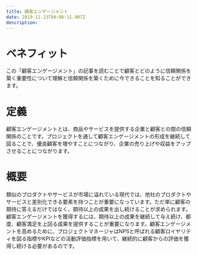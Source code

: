 ```yaml
---
title: 顧客エンゲージメント
date: 2019-11-23T09:06:11.907Z
description:
---
```

# ベネフィット

この「顧客エンゲージメント」の記事を読むことで顧客とどのように信頼関係を築く重要性について理解と信頼関係を築くために今できることを知ることができます。



# 定義

顧客エンゲージメントとは、商品やサービスを提供する企業と顧客との間の信頼関係のことです。プロジェクトを通して顧客エンゲージメントの形成を継続して図ることで、優良顧客を増やすことにつながり、企業の売り上げや収益をアップさせることにつながります。



# 概要

類似のプロダクトやサービスが市場に溢れている現代では、他社のプロダクトやサービスと差別化できる要素を持つことが重要になっています。ただ単に顧客の期待に答えるだけではなく、期待以上の成果を出し続けることが求められます。顧客エンゲージメントを獲得するには、期待以上の成果を継続して与え続け、都度、顧客満足を上回る成果を提供することが重要になります。顧客エンゲージメントを高めるために、プロジェクトマネージャはNPSと呼ばれる顧客ロイヤリティを図る指標やKPIなどの活動評価指標を用いて、継続的に顧客からの評価を獲得し続ける必要があるのです。
